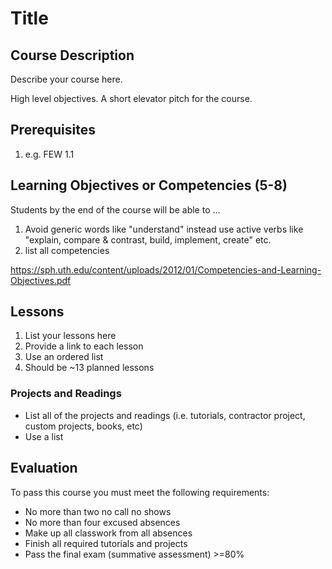 # Title 

## Course Description

Describe your course here. 

High level objectives. A short elevator pitch for the 
course.

## Prerequisites

1. e.g. FEW 1.1

## Learning Objectives or Competencies (5-8)

Students by the end of the course will be able to ...

1. Avoid generic words like "understand" instead use active verbs like "explain, compare & contrast, build, implement, create" etc.
1. list all competencies

https://sph.uth.edu/content/uploads/2012/01/Competencies-and-Learning-Objectives.pdf

## Lessons

1. List your lessons here
1. Provide a link to each lesson
1. Use an ordered list
1. Should be ~13 planned lessons

### Projects and Readings

- List all of the projects and readings (i.e. tutorials, contractor project, custom projects, books, etc)
- Use a list

## Evaluation

To pass this course you must meet the following requirements:

- No more than two no call no shows
- No more than four excused absences
- Make up all classwork from all absences
- Finish all required tutorials and projects
- Pass the final exam (summative assessment) >=80%
